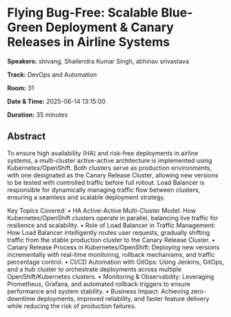 # Flying Bug-Free: Scalable Blue-Green Deployment & Canary Releases in Airline Systems

**Speakers:** shivang, Shailendra Kumar Singh, abhinav srivastava
                    
**Track:** DevOps and Automation
                    
**Room:** 31
                    
**Date & Time:** 2025-06-14 13:15:00
                    
**Duration:** 35 minutes
                    
## Abstract
                    
To ensure high availability (HA) and risk-free deployments in airline systems, a multi-cluster active-active architecture is implemented using Kubernetes/OpenShift. Both clusters serve as production environments, with one designated as the Canary Release Cluster, allowing new versions to be tested with controlled traffic before full rollout. Load Balancer is responsible for dynamically managing traffic flow between clusters, ensuring a seamless and scalable deployment strategy.

Key Topics Covered:
• HA Active-Active Multi-Cluster Model: How Kubernetes/OpenShift clusters operate in parallel, balancing live traffic for resilience and scalability.
• Role of Load Balancer in Traffic Management: How Load Balancer intelligently routes user requests, gradually shifting traffic from the stable production cluster to the Canary Release Cluster.
• Canary Release Process in Kubernetes/OpenShift: Deploying new versions incrementally with real-time monitoring, rollback mechanisms, and traffic percentage control.
• CI/CD Automation with GitOps: Using Jenkins, GitOps, and a hub cluster to orchestrate deployments across multiple OpenShift/Kubernetes clusters.
• Monitoring & Observability: Leveraging Prometheus, Grafana, and automated rollback triggers to ensure performance and system stability.
• Business Impact: Achieving zero-downtime deployments, improved reliability, and faster feature delivery while reducing the risk of production failures.

